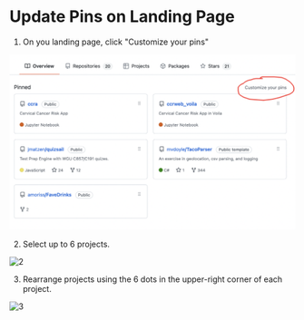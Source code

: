 # Update Pins on Landing Page

1. On you landing page, click "Customize your pins"

![1](./1.png)

2. Select up to 6 projects.

![2](./GitHubTips/2.png)

3. Rearrange projects using the 6 dots in the upper-right corner of each project.

![3](./GitHubTips/3.png)

